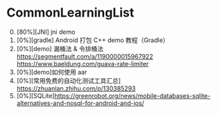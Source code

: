 # CommonLearningList
0. [80%][JNI] jni demo
1. [0%][gradle] Android 打包 C++ demo 教程（Gradle）
2. [0%][demo] 漏桶法 & 令排桶法 https://segmentfault.com/a/1190000015967922 https://www.baeldung.com/guava-rate-limiter
3. [0%][demo]如何使用 aar
4. [0%][常用免费的自动化测试工具汇总] https://zhuanlan.zhihu.com/p/130385293
5. [0%][SQLite]https://greenrobot.org/news/mobile-databases-sqlite-alternatives-and-nosql-for-android-and-ios/
